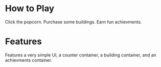 # How to Play
Click the popcorn. Purchase some buildings. Earn fun achievments.
# Features
Features a very simple UI, a counter container, a building container, and an achievments container.
